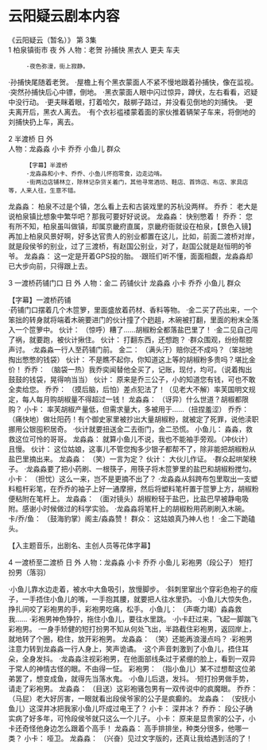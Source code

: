 # 云阳疑云剧本内容

《云阳疑云（暂名）》  第 3集   
1       柏泉镇街市  夜  外
         人物：老贺 孙捕快  黑衣人 更夫  车夫
         
         ·夜色弥漫，街上寂静。
·孙捕快尾随着老贺。
         ·屋檐上有个黑衣蒙面人不紧不慢地跟着孙捕快，像在监视。	
         ·突然孙捕快后心中镖，倒地。
         ·黑衣蒙面人眼中闪过惊异，蹲伏，左右看看，迟疑中没行动。
         ·更夫眯着眼，打着哈欠，敲梆子路过，并没看见倒地的刘捕快。
·更夫离开后，黑衣人离去。
·有个衣衫褴褛蒙着面的家伙推着辆架子车来，将倒地的刘捕快扔上车，离去。
      
2      半渡桥    日    外    
         人物：龙淼淼  小卡  乔乔 小鱼儿  群众  

         【字幕】半渡桥
         ·龙淼淼和小卡、乔乔、小鱼儿怀抱零食，边走边啃。
         ·街两边店铺林立，除林记杂货关着门，其他寻常酒坊、鞋店、首饰店、布店、家具店等，人来人往，生意不错。
龙淼淼：
柏泉不过是个镇，怎么看上去和古装戏里的苏杭没两样。
乔乔：
老大是说柏泉镇比想象中繁华吧？那我可要好好说说。
龙淼淼：
快别憋着！
乔乔：
您有所不知，柏泉虽叫做镇，却属京畿府直属，京畿府衙就设在柏泉，【景色入镜】再加上柏泉风景好啊，好多达官贵人的别业都置在这儿，比如，前面二渡桥对岸，就是段侯爷的别业，过了三渡桥，有赵国公别业，对了，赵国公就是赵恒明的爷爷。
龙淼淼：
这一定是开着GPS投的胎。
·跟班们听不懂，面面相觑，龙淼淼却已大步向前，只得跟上去。

3      一渡桥药铺门口  日  外
        人物：金二  药铺伙计  龙淼淼  小卡  乔乔 小鱼儿  群众  

【字幕】一渡桥药铺    
·药铺门口摆着几个木笸箩，里面盛放着药材、香料等物。
·金二买了药出来，一个笨拙的转身就将端着木碗要进门的伙计撞了个趔趄，木碗被打翻，里面的粉末全落入一个笸箩中。
伙计：
（惊呼）糟了……胡椒粉全都落盐巴里了！
·金二见自己闯了祸，就要跑，被伙计揪住。
伙计：
打翻东西，还想跑？
·群众围观，纷纷帮腔声讨。
·龙淼淼一行人至药铺门前。
金二：
（满头汗）赔你还不成吗？（笨拙地掏出憋憋的钱袋）
伙计：
不是瞧不起你，你知道这上等的胡椒粉多贵吗？堪比金价！
乔乔：
（脑袋一热）我乔奕闻替他全买了，记账，现付，均可。（说着掏出鼓鼓的钱袋，晃得响当当）
伙计：
原来是乔三公子，小的知道您有钱，可也不敢全卖给您。
乔乔：
（摸后脑，后怕）差点犯法了！（见老大不解）率芙国明文规定，每人每月购胡椒量不得超过一钱！
龙淼淼：
（讶异）什么世道？胡椒都限购？
小卡：
率芙胡椒产量低，但需求量大，多被用于……（扭捏羞涩）
乔乔：
（痛快地）做壮阳药！有个御史家里被抄出大量胡椒粉，就被定了死罪，说他渎职挪用公银囤积居奇。
·伙计就要扭送金二去衙门，金二恐慌。
小鱼儿：
淼淼，救救这位可怜的哥哥。
龙淼淼：
就算小鱼儿不说，我也不能袖手旁观。（冲伙计）且慢。
伙计：
这位姑娘，这事儿不管您掏多少银子都帮不了，除非能把胡椒粉从盐巴里摘出来。
龙淼淼：
（笑）一言为定？
伙计：
大伙儿作证。
·群众起哄架秧子。
·龙淼淼要了把小药刷、一根筷子，用筷子将木笸箩里的盐巴和胡椒粉搅匀。
小卡：
（担忧）这么一来，岂不是更摘不出了？
·龙淼淼从斜跨布包里取出一支塑料粗杆彩笔，在乔乔的袖子上好一通摩擦，然后将塑料笔杆置于笸箩上方，胡椒粉便粘附在笔杆上。
龙淼淼：
（面对镜头）胡椒粉轻于盐巴，比盐巴早被静电吸附。感谢小时候做过的科学实验。
·龙淼淼将笔杆上的胡椒粉用药刷刷入木碗。
卡/乔/鱼：
（鼓海豹掌）阁主/淼淼赞！
群众：
这姑娘真乃神人也！
·金二下跪磕头。

【入主题音乐，出剧名、主创人员等花体字幕】

4     一渡桥至二渡桥  日  外
人物：龙淼淼  小卡  乔乔 小鱼儿   彩袍男（段公子）  短打扮男（落羽）

·小鱼儿靠水边走着，被水中大鱼吸引，放慢脚步。
         ·斜刺里窜出个穿彩色袍子的瘦子，一手捂住小鱼儿的嘴，一手抱其腰，就要把人往水里扔。
·小鱼儿大惊失色，挣扎间咬了彩袍男的手，彩袍男吃痛，松手。
小鱼儿：
（声嘶力竭）淼淼救我……
·彩袍男神色狰狞，拖住小鱼儿，要往水里跳。
·小卡赶过来，飞起一脚踹飞彩袍男。
·一身手矫健的短打扮男不知从何处飞出，半路截住彩袍男，返回岸上，就地转了个圈，稳住，放开彩袍男。
龙淼淼：
（笑）还能再浪漫点吗？
·彩袍男注意力转到龙淼淼一行人身上，笑声诡谲。
·这个声音刺激到了小鱼儿，捂住耳朵，全身发抖。
·龙淼淼注视彩袍男，在他面部线条过于紧绷的脸上，看到一双异于常人的神情古怪的眼。不由得一怔。
彩袍男：
（指小鱼儿）某不过想帮这位弟弟罢了，想变成鱼，就得先当落水鬼。
·小鱼儿后退，发抖。
·短打扮男做手势，请走了彩袍男。
龙淼淼：
（目送）这彩袍骚包男有一双传说中的疯魔眼。
乔乔：
（马屁）老大好厉害，一眼就看出段侯爷家的公子是疯癫的。
龙淼淼：
（安抚小鱼儿）这深井冰把我家小鱼儿吓成过电王了？
小卡：
深井冰？
乔乔：
段公子确实病了好多年，可怜段侯爷就只这么一个儿子。
小卡：
原来是显贵家的公子，小卡还奇怪他身边怎么跟着个高手！
龙淼淼：
高手排排坐，种类分很多，他哪一类？
小卡：
哑卫。
龙淼淼：
（兴奋）见过文字版的，还真让我给遇到活的了！ 
